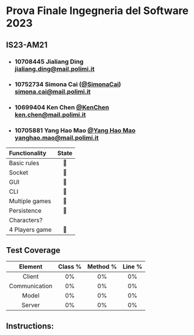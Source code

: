 # Prova Finale Ingegneria del Software 2023
## IS23-AM21

- ###   10708445 Jialiang Ding<br>jialiang.ding@mail.polimi.it
- ###   10752734 Simona Cai ([@SimonaCai](https://github.com/SimonaCai))<br>simona.cai@mail.polimi.it
- ###   10699404 Ken Chen [@KenChen](https://github.com/KenChen00) <br>ken.chen@mail.polimi.it
- ###   10705881 Yang Hao Mao [@Yang Hao Mao](https://github.com/Leomyh)<br>yanghao.mao@mail.polimi.it

| Functionality   |                             State                             |
| :---------------| :-----------------------------------------------------------: |
| Basic rules     |:red_circle:
| Socket          |:red_circle:
| GUI             |:red_circle:
| CLI             |:red_circle:
| Multiple games  |:red_circle:
| Persistence     |:red_circle:
| Characters?
| 4 Players game  |:red_circle:

## Test Coverage

| Element        |  Class %  | Method %  | Line %  |
| :------------: | :-------: | :-------: | :-----: |
| Client         |     0%    |     0%    |    0%   |
| Communication  |     0%    |     0%    |    0%   |
| Model          |     0%    |     0%    |    0%   |
| Server         |     0%    |     0%    |    0%   |

## Instructions:
